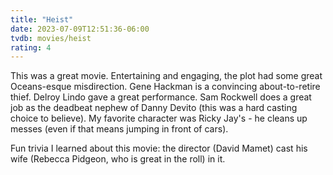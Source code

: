 ```yaml
---
title: "Heist"
date: 2023-07-09T12:51:36-06:00
tvdb: movies/heist
rating: 4
---
```


 
This was a great movie. Entertaining and engaging, the plot had some great Oceans-esque misdirection. Gene Hackman is a convincing about-to-retire thief. Delroy Lindo gave a great performance. Sam Rockwell does a great job as the deadbeat nephew of Danny Devito (this was a hard casting choice to believe). My favorite character was Ricky Jay's - he cleans up messes (even if that means jumping in front of cars).

Fun trivia I learned about this movie: the director (David Mamet) cast his wife (Rebecca Pidgeon, who is great in the roll) in it.
